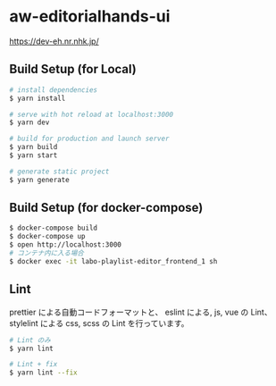 # aw-editorialhands-ui

https://dev-eh.nr.nhk.jp/

## Build Setup (for Local)

```bash
# install dependencies
$ yarn install

# serve with hot reload at localhost:3000
$ yarn dev

# build for production and launch server
$ yarn build
$ yarn start

# generate static project
$ yarn generate
```

## Build Setup (for docker-compose)

```bash
$ docker-compose build
$ docker-compose up
$ open http://localhost:3000
# コンテナ内に入る場合
$ docker exec -it labo-playlist-editor_frontend_1 sh
```

## Lint

prettier による自動コードフォーマットと、
eslint による, js, vue の Lint、
stylelint による css, scss の Lint を行っています。

```bash
# Lint のみ
$ yarn lint

# Lint + fix
$ yarn lint --fix
```
